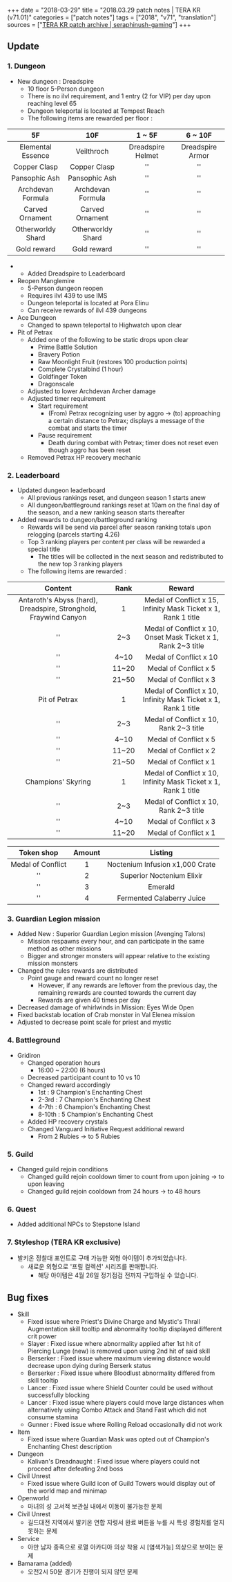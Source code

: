 +++
date = "2018-03-29"
title = "2018.03.29 patch notes | TERA KR (v71.01)"
categories = ["patch notes"]
tags = ["2018", "v71", "translation"]
sources = ["[TERA KR patch archive | seraphinush-gaming](/ko/patch/2018/v71-01)"]
+++

## Update

### **1.** Dungeon
- New dungeon : Dreadspire
  - 10 floor 5-Person dungeon
  - There is no ilvl requirement, and 1 entry (2 for VIP) per day upon reaching level 65
  - Dungeon teleportal is located at Tempest Reach
  - The following items are rewarded per floor :

| 5F | 10F | 1 ~ 5F | 6 ~ 10F |
| :-: | :-: | :-: | :-: |
| Elemental Essence | Veilthroch | Dreadspire Helmet | Dreadspire Armor |
| Copper Clasp | Copper Clasp |''|''|
| Pansophic Ash | Pansophic Ash |''|''|
| Archdevan Formula | Archdevan Formula |''|''|
| Carved Ornament | Carved Ornament |''|''|
| Otherworldy Shard | Otherworldy Shard |''|''|
| Gold reward | Gold reward |''|''|

- 
  - Added Dreadspire to Leaderboard
- Reopen Manglemire
  - 5-Person dungeon reopen
  - Requires ilvl 439 to use IMS
  - Dungeon teleportal is located at Pora Elinu
  - Can receive rewards of ilvl 439 dungeons
- Ace Dungeon
  - Changed to spawn teleportal to Highwatch upon clear
- Pit of Petrax
  - Added one of the following to be static drops upon clear
    - Prime Battle Solution
    - Bravery Potion
    - Raw Moonlight Fruit (restores 100 production points)
    - Complete Crystalbind (1 hour)
    - Goldfinger Token
    - Dragonscale
  - Adjusted to lower Archdevan Archer damage
  - Adjusted timer requirement
    - Start requirement
      - (From) Petrax recognizing user by aggro -> (to) approaching a certain distance to Petrax; displays a message of the combat and starts the timer
    - Pause requirement
      - Death during combat with Petrax; timer does not reset even though aggro has been reset
  - Removed Petrax HP recovery mechanic

### **2.** Leaderboard
- Updated dungeon leaderboard
  - All previous rankings reset, and dungeon season 1 starts anew
  - All dungeon/battleground rankings reset at 10am on the final day of the season, and a new ranking season starts thereafter
- Added rewards to dungeon/battleground ranking
  - Rewards will be send via parcel after season ranking totals upon relogging (parcels starting 4.26)
  - Top 3 ranking players per content per class will be rewarded a special title
    - The titles will be collected in the next season and redistributed to the new top 3 ranking players
  - The following items are rewarded :

| Content | Rank | Reward |
| :-: | :-: | :-: |
| Antaroth's Abyss (hard), Dreadspire, Stronghold, Fraywind Canyon | 1 | Medal of Conflict x 15, Infinity Mask Ticket x 1, Rank 1 title |
|''| 2~3 | Medal of Conflict x 10, Onset Mask Ticket x 1, Rank 2~3 title |
|''| 4~10 | Medal of Conflict x 10 |
|''| 11~20 | Medal of Conflict x 5 |
|''| 21~50 | Medal of Conflict x 3 |
| Pit of Petrax | 1 | Medal of Conflict x 10, Infinity Mask Ticket x 1, Rank 1 title |
|''| 2~3 | Medal of Conflict x 10, Rank 2~3 title |
|''| 4~10 | Medal of Conflict x 5 |
|''| 11~20 | Medal of Conflict x 2 |
|''| 21~50 | Medal of Conflict x 1 |
| Champions' Skyring | 1 | Medal of Conflict x 10, Infinity Mask Ticket x 1, Rank 1 title |
|''| 2~3 | Medal of Conflict x 10, Rank 2~3 title |
|''| 4~10 | Medal of Conflict x 3 |
|''| 11~20 | Medal of Conflict x 1 |

| Token shop | Amount | Listing |
| :-: | :-: | :-: |
| Medal of Conflict | 1 | Noctenium Infusion x1,000 Crate |
|''| 2 | Superior Noctenium Elixir |
|''| 3 | Emerald |
|''| 4 | Fermented Calaberry Juice |

### **3.** Guardian Legion mission
- Added New : Superior Guardian Legion mission (Avenging Talons)
  - Mission respawns every hour, and can participate in the same method as other missions
  - Bigger and stronger monsters will appear relative to the existing mission monsters
- Changed the rules rewards are distributed
  - Point gauge and reward count no longer reset
    - However, if any rewards are leftover from the previous day, the remaining rewards are counted towards the current day
    - Rewards are given 40 times per day
- Decreased damage of whirlwinds in Mission: Eyes Wide Open
- Fixed backstab location of Crab monster in Val Elenea mission
- Adjusted to decrease point scale for priest and mystic

### **4.** Battleground
- Gridiron
  - Changed operation hours
    - 16:00 ~ 22:00 (6 hours)
  - Decreased participant count to 10 vs 10
  - Changed reward accordingly
    - 1st : 9 Champion's Enchanting Chest
    - 2-3rd : 7 Champion's Enchanting Chest
    - 4-7th : 6 Champion's Enchanting Chest
    - 8-10th : 5 Champion's Enchanting Chest
  - Added HP recovery crystals
  - Changed Vanguard Initiative Request additional reward
    - From 2 Rubies -> to 5 Rubies

### **5.** Guild
- Changed guild rejoin conditions
  - Changed guild rejoin cooldown timer to count from upon joining -> to upon leaving
  - Changed guild rejoin cooldown from 24 hours -> to 48 hours

### **6.** Quest
- Added additional NPCs to Stepstone Island

### **7.** Styleshop (TERA KR exclusive)
- 발키온 정찰대 포인트로 구매 가능한 외형 아이템이 추가되었습니다.
  - 새로운 외형으로 '프릴 컬렉션' 시리즈를 판매합니다.
    - 해당 아이템은 4월 26일 정기점검 전까지 구입하실 수 있습니다.

## Bug fixes

- Skill
  - Fixed issue where Priest's Divine Charge and Mystic's Thrall Augmentation skill tooltip and abnormality tooltip displayed different crit power
  - Slayer : Fixed issue where abnormality applied after 1st hit of Piercing Lunge (new) is removed upon using 2nd hit of said skill
  - Berserker : Fixed issue where maximum viewing distance would decrease upon dying during Berserk status
  - Berserker : Fixed issue where Bloodlust abnormality differed from skill tooltip
  - Lancer : Fixed issue where Shield Counter could be used without successfully blocking
  - Lancer : Fixed issue where players could move large distances when alternatively using Combo Attack and Stand Fast which did not consume stamina
  - Gunner : Fixed issue where Rolling Reload occasionally did not work
- Item
  - Fixed issue where Guardian Mask was opted out of Champion's Enchanting Chest description
- Dungeon
  - Kalivan's Dreadnaught : Fixed issue where players could not proceed after defeating 2nd boss
- Civil Unrest
  - Fixed issue where Guild icon of Guild Towers would display out of the world map and minimap
- Openworld
  - 마녀의 성 고서적 보관실 내에서 이동이 불가능한 문제
- Civil Unrest
  - 길드대전 지역에서 발키온 연합 지령서 완료 버튼을 누를 시 특성 경험치를 얻지 못하는 문제
- Service
  - 아만 남자 종족으로 로열 아카디아 의상 착용 시 [염색가능] 의상으로 보이는 문제
- Bamarama (added)
  - 오전2시 50분 경기가 진행이 되지 않던 문제
